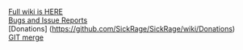 [Full wiki is HERE](https://github.com/SickRage/sickrage-issues/wiki)  
[Bugs and Issue Reports](http://github.com/SickRage/sickrage-issues/issues)  
[Donations] (https://github.com/SickRage/SickRage/wiki/Donations)  
[GIT merge](https://github.com/SickRage/SickRage/wiki/Git-merge)  
